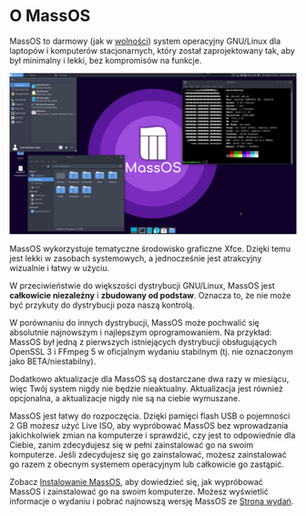 # O MassOS
MassOS to darmowy (jak w [wolności](https://www.gnu.org/philosophy/free-sw.html)) system operacyjny GNU/Linux dla laptopów i komputerów stacjonarnych, który został zaprojektowany tak, aby był minimalny i lekki, bez kompromisów na funkcje.

![](screenshot-massos-desktop.png)

MassOS wykorzystuje tematyczne środowisko graficzne Xfce. Dzięki temu jest lekki w zasobach systemowych, a jednocześnie jest atrakcyjny wizualnie i łatwy w użyciu.

W przeciwieństwie do większości dystrybucji GNU/Linux, MassOS jest **całkowicie niezależny** i **zbudowany od podstaw**. Oznacza to, że nie może być przykuty do dystrybucji poza naszą kontrolą.

W porównaniu do innych dystrybucji, MassOS może pochwalić się absolutnie najnowszym i najlepszym oprogramowaniem. Na przykład: MassOS był jedną z pierwszych istniejących dystrybucji obsługujących OpenSSL 3 i FFmpeg 5 w oficjalnym wydaniu stabilnym (tj. nie oznaczonym jako BETA/niestabilny).

Dodatkowo aktualizacje dla MassOS są dostarczane dwa razy w miesiącu, więc Twój system nigdy nie będzie nieaktualny. Aktualizacja jest również opcjonalna, a aktualizacje nigdy nie są na ciebie wymuszane.

MassOS jest łatwy do rozpoczęcia. Dzięki pamięci flash USB o pojemności 2 GB możesz użyć Live ISO, aby wypróbować MassOS bez wprowadzania jakichkolwiek zmian na komputerze i sprawdzić, czy jest to odpowiednie dla Ciebie, zanim zdecydujesz się w pełni zainstalować go na swoim komputerze. Jeśli zdecydujesz się go zainstalować, możesz zainstalować go razem z obecnym systemem operacyjnym lub całkowicie go zastąpić.

Zobacz [Instalowanie MassOS](https://github.com/MassOS-Linux/MassOS/wiki/Installing-MassOS), aby dowiedzieć się, jak wypróbować MassOS i zainstalować go na swoim komputerze. Możesz wyświetlić informacje o wydaniu i pobrać najnowszą wersję MassOS ze [Strona wydań](https://github.com/MassOS-Linux/MassOS/releases).
